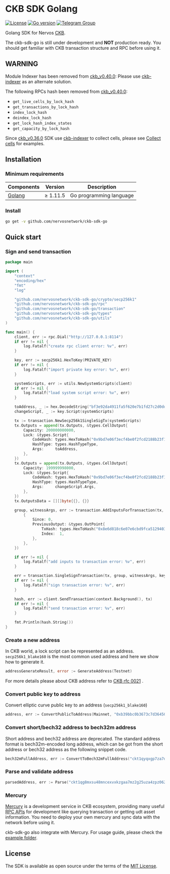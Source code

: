 # CKB SDK Golang

[![License](https://img.shields.io/badge/license-MIT-green)](https://github.com/nervosnetwork/ckb-sdk-go/blob/master/LICENSE)
[![Go version](https://img.shields.io/badge/go-1.11.5-blue.svg)](https://github.com/moovweb/gvm)
[![Telegram Group](https://cdn.rawgit.com/Patrolavia/telegram-badge/8fe3382b/chat.svg)](https://t.me/nervos_ckb_dev)

Golang SDK for Nervos [CKB](https://github.com/nervosnetwork/ckb).

The ckb-sdk-go is still under development and **NOT** production ready. You should get familiar with CKB transaction
structure and RPC before using it.

## WARNING

Module Indexer has been removed from [ckb_v0.40.0](https://github.com/nervosnetwork/ckb/releases/tag/v0.40.0): Please
use [ckb-indexer](https://github.com/nervosnetwork/ckb-indexer) as an alternate solution.

The following RPCs hash been removed from [ckb_v0.40.0](https://github.com/nervosnetwork/ckb/releases/tag/v0.40.0):

* `get_live_cells_by_lock_hash`
* `get_transactions_by_lock_hash`
* `index_lock_hash`
* `deindex_lock_hash`
* `get_lock_hash_index_states`
* `get_capacity_by_lock_hash`

Since [ckb_v0.36.0](https://github.com/nervosnetwork/ckb/releases/tag/v0.36.0) SDK
use [ckb-indexer](https://github.com/nervosnetwork/ckb-indexer) to collect cells, please
see [Collect cells](#5-collect-cells) for examples.

## Installation

### Minimum requirements

| Components | Version | Description |
|----------|-------------|-------------|
| [Golang](https://golang.org) | &ge; 1.11.5 | Go programming language |

### Install

```bash
go get -v github.com/nervosnetwork/ckb-sdk-go
```

## Quick start

### Sign and send transaction

```go
package main

import (
	"context"
	"encoding/hex"
	"fmt"
	"log"

	"github.com/nervosnetwork/ckb-sdk-go/crypto/secp256k1"
	"github.com/nervosnetwork/ckb-sdk-go/rpc"
	"github.com/nervosnetwork/ckb-sdk-go/transaction"
	"github.com/nervosnetwork/ckb-sdk-go/types"
	"github.com/nervosnetwork/ckb-sdk-go/utils"
)

func main() {
	client, err := rpc.Dial("http://127.0.0.1:8114")
	if err != nil {
		log.Fatalf("create rpc client error: %v", err)
	}

	key, err := secp256k1.HexToKey(PRIVATE_KEY)
	if err != nil {
		log.Fatalf("import private key error: %v", err)
	}

	systemScripts, err := utils.NewSystemScripts(client)
	if err != nil {
		log.Fatalf("load system script error: %v", err)
	}

	toAddress, _ := hex.DecodeString("bf3e92da4911fa5f620e7b1fd27c2d0ddd0de744")
	changeScript, _ := key.Script(systemScripts)

	tx := transaction.NewSecp256k1SingleSigTx(systemScripts)
	tx.Outputs = append(tx.Outputs, &types.CellOutput{
		Capacity: 200000000000,
		Lock: &types.Script{
			CodeHash: types.HexToHash("0x9bd7e06f3ecf4be0f2fcd2188b23f1b9fcc88e5d4b65a8637b17723bbda3cce8"),
			HashType: types.HashTypeType,
			Args:     toAddress,
		},
	})
	tx.Outputs = append(tx.Outputs, &types.CellOutput{
		Capacity: 199999998000,
		Lock: &types.Script{
			CodeHash: types.HexToHash("0x9bd7e06f3ecf4be0f2fcd2188b23f1b9fcc88e5d4b65a8637b17723bbda3cce8"),
			HashType: types.HashTypeType,
			Args:     changeScript.Args,
		},
	})
	tx.OutputsData = [][]byte{{}, {}}

	group, witnessArgs, err := transaction.AddInputsForTransaction(tx, []*types.CellInput{
		{
			Since: 0,
			PreviousOutput: &types.OutPoint{
				TxHash: types.HexToHash("0x8e6d818c6e07e6cbd9fca51294030494ee23dc388d7f5276ba50b938d02cc015"),
				Index:  1,
			},
		},
	})

	if err != nil {
		log.Fatalf("add inputs to transaction error: %v", err)
	}

	err = transaction.SingleSignTransaction(tx, group, witnessArgs, key)
	if err != nil {
		log.Fatalf("sign transaction error: %v", err)
	}

	hash, err := client.SendTransaction(context.Background(), tx)
	if err != nil {
		log.Fatalf("send transaction error: %v", err)
	}

	fmt.Println(hash.String())
}
```

### Create a new address

In CKB world, a lock script can be represented as an address. `secp256k1_blake160` is the most common used address and
here we show how to generate it.

```go
addressGenerateResult, error := GenerateAddress(Testnet)
```

For more details please about CKB address refer
to [CKB rfc 0021](https://github.com/nervosnetwork/rfcs/blob/master/rfcs/0021-ckb-address-format/0021-ckb-address-format.md)
.

### Convert public key to address

Convert elliptic curve public key to an address (`secp256k1_blake160`)

```go
address, err := ConvertPublicToAddress(Mainnet, "0xb39bbc0b3673c7d36450bc14cfcdad2d559c6c64")
```

### Convert short/bech32 address to bech32m address

Short address and bech32 address are deprecated. The standard address format is bech32m-encoded long address, which can
be got from the short address or bech32 address as the following snippet code.

```go
bech32mFullAddress, err := ConvertToBech32mFullAddress("ckt1qyqxgp7za7dajm5wzjkye52asc8fxvvqy9eqlhp82g")
```

### Parse and validate address

```go
parsedAddress, err := Parse("ckt1qg8mxsu48mncexvxkzgaa7mz2g25uza4zpz062relhjmyuc52ps3zn47dugwyk5e6mgxvlf5ukx7k3uyq9wlkkmegke")
```

### Mercury

[Mercury](https://github.com/nervosnetwork/mercury) is a development service in CKB ecosystem, providing many
useful [RPC APIs](https://github.com/nervosnetwork/mercury/blob/main/core/rpc/README.md) for development like querying
transaction or getting udt asset information. You need to deploy your own mercury and sync data with the network before
using it.

ckb-sdk-go also integrate with Mercury. For usage guide, please check the [example folder](./mercury/example).

## License

The SDK is available as open source under the terms of the [MIT License](https://opensource.org/licenses/MIT).
